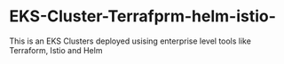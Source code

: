 # EKS-Cluster-Terrafprm-helm-istio-
This is an EKS Clusters deployed usising enterprise level tools like Terraform, Istio and Helm
